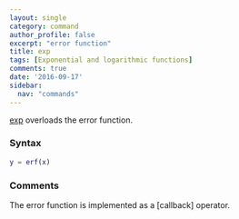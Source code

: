 ```yaml
---
layout: single
category: command
author_profile: false
excerpt: "error function"
title: exp
tags: [Exponential and logarithmic functions]
comments: true
date: '2016-09-17'
sidebar:
  nav: "commands"
---
```


[exp](/command/exp) overloads the error function.

### Syntax

````matlab
y = erf(x)
````

### Comments

The error function is implemented as a [callback] operator.

